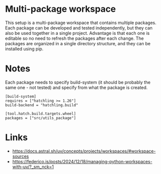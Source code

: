 # Multi-package workspace

This setup is a multi-package workspace that contains multiple packages. Each package can be developed and tested independently, but they can also be used together in a single project. Advantage is that each one is editable so no need to refresh the packages after each change. The packages are organized in a single directory structure, and they can be installed using pip.

# Notes

Each package needs to specify build-system (it should be probably the same one - not tested) and specify from what the package is created.

```text
[build-system]
requires = ["hatchling >= 1.26"]
build-backend = "hatchling.build"

[tool.hatch.build.targets.wheel]
packages = ["src/utils_package"]
```

# Links

* https://docs.astral.sh/uv/concepts/projects/workspaces/#workspace-sources
* https://federico.is/posts/2024/12/18/managing-python-workspaces-with-uv/?_sm_nck=1